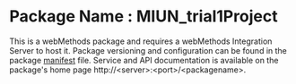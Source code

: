 # Package Name : MIUN_trial1Project
This is a webMethods package and requires a webMethods Integration Server to host it. Package versioning and configuration can be found in the package [manifest](./MIUN_trial1Project/manifest.v3) file. Service and API documentation is available on the package's home page http://&lt;server&gt;:&lt;port&gt;/&lt;packagename>.